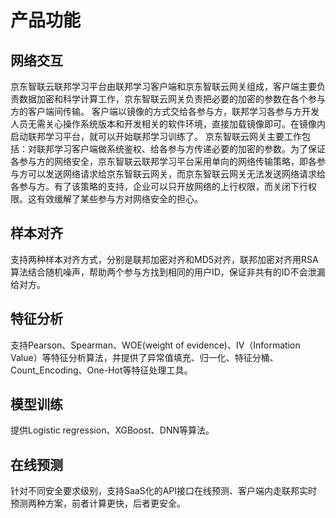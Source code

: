 # 产品功能 #
## 网络交互 ## 
京东智联云联邦学习平台由联邦学习客户端和京东智联云网关组成，客户端主要负责数据加密和科学计算工作，京东智联云网关负责把必要的加密的参数在各个参与方的客户端间传输。 
客户端以镜像的方式交给各参与方，联邦学习各参与方开发人员无需关心操作系统版本和开发相关的软件环境，直接加载镜像即可。在镜像内启动联邦学习平台，就可以开始联邦学习训练了。 
京东智联云网关主要工作包括：对联邦学习客户端做系统鉴权、给各参与方传递必要的加密的参数。为了保证各参与方的网络安全，京东智联云联邦学习平台采用单向的网络传输策略，即各参与方可以发送网络请求给京东智联云网关，而京东智联云网关无法发送网络请求给各参与方。有了该策略的支持，企业可以只开放网络的上行权限，而关闭下行权限。这有效缓解了某些参与方对网络安全的担心。
## 样本对齐 ##
支持两种样本对齐方式，分别是联邦加密对齐和MD5对齐，联邦加密对齐用RSA算法结合随机噪声，帮助两个参与方找到相同的用户ID，保证非共有的ID不会泄漏给对方。
## 特征分析 ##
支持Pearson、Spearman、WOE(weight of evidence)、IV（Information Value）等特征分析算法，并提供了异常值填充、归一化、特征分桶、Count_Encoding、One-Hot等特征处理工具。
## 模型训练 ##
提供Logistic regression、XGBoost、DNN等算法。
## 在线预测 ##
针对不同安全要求级别，支持SaaS化的API接口在线预测、客户端内走联邦实时预测两种方案，前者计算更快，后者更安全。
